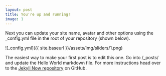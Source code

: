 ```yaml
---
layout: post
title: You're up and running!
image: 1
---
```


Next you can update your site name, avatar and other options using the _config.yml file in the root of your repository (shown below).

![_config.yml]({{ site.baseurl }}/assets/img/sliders/1.png)

The easiest way to make your first post is to edit this one. Go into /_posts/ and update the Hello World markdown file. For more instructions head over to the [Jekyll Now repository](https://github.com/barryclark/jekyll-now) on GitHub.

